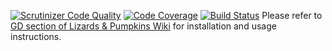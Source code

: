 [![Scrutinizer Code Quality](https://scrutinizer-ci.com/g/lizards-and-pumpkins/lib-image-processing-gd/badges/quality-score.png?b=master)](https://scrutinizer-ci.com/g/lizards-and-pumpkins/lib-image-processing-gd/?branch=master) [![Code Coverage](https://scrutinizer-ci.com/g/lizards-and-pumpkins/lib-image-processing-gd/badges/coverage.png?b=master)](https://scrutinizer-ci.com/g/lizards-and-pumpkins/lib-image-processing-gd/?branch=master) [![Build Status](https://scrutinizer-ci.com/g/lizards-and-pumpkins/lib-image-processing-gd/badges/build.png?b=master)](https://scrutinizer-ci.com/g/lizards-and-pumpkins/lib-image-processing-gd/build-status/master)
Please refer to [GD section of Lizards & Pumpkins Wiki](https://github.com/lizards-and-pumpkins/catalog/wiki/GD) for installation and usage instructions.
